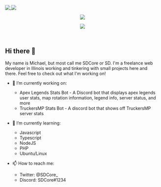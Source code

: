 <a href="https://github.com/SDCore">
  <img align="top" src="https://github-readme-stats.vercel.app/api?username=SDCore&show_icons=true&count_private=true&custom_title=SDCore%27s%20GitHub%20Stats&hide_border=true&theme=radical" />
</a>
<a href="https://github.com/SDCore">
  <img align="top" src="https://github-readme-stats.vercel.app/api/top-langs/?username=SDCore&layout=compact&langs_count=10&custom_title=Most%20Used%20Languages&hide_border=true&theme=radical&hide=Visual%20Basic" />
</a>

<p></p>

<p align="center">
  <a href="https://github.com/SDCore">
    <img align="center" src="https://github-profile-trophy.vercel.app/api/wakatime?username=SDCore&theme=dracula" />
  </a>
</p>

<p align="center">
  <a href="https://wakatime.com/@SDCore">
    <img align="center" src="https://github-readme-stats.vercel.app/api/wakatime?username=SDCore&layout=compact&hide_border=true&theme=radical" />
  </a>
</p>

<br />

## Hi there 👋

My name is Michael, but most call me SDCore or SD.
I'm a freelance web developer in Illinois working and tinkering with small projects here and there.
Feel free to check out what I'm working on!

- 🔭 I’m currently working on:

  - Apex Legends Stats Bot - A Discord bot that displays apex legends user stats, map rotation information, legend info, server status, and more
  - TruckersMP Stats Bot - A discord bot that shows off TruckersMP server stats

- 🌱 I’m currently learning:

  - Javascript
  - Typescript
  - NodeJS
  - PHP
  - Ubuntu/Linux

- 📫 How to reach me:
  - Twitter: @SDCore\_
  - Discord: SDCore#1234
